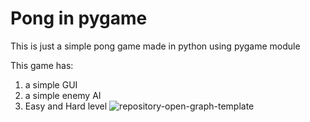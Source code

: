 # Pong in pygame

This is just a simple pong game made in python using pygame module

This game has:
1. a simple GUI
2. a simple enemy AI
3. Easy and Hard level
![repository-open-graph-template](https://user-images.githubusercontent.com/92085910/144117734-9d4e8e13-7292-4d52-a4d7-73aabce488c8.png)
